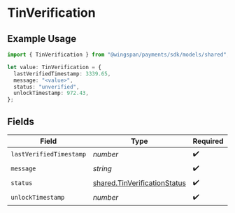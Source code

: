 # TinVerification

## Example Usage

```typescript
import { TinVerification } from "@wingspan/payments/sdk/models/shared";

let value: TinVerification = {
  lastVerifiedTimestamp: 3339.65,
  message: "<value>",
  status: "unverified",
  unlockTimestamp: 972.43,
};
```

## Fields

| Field                                                                               | Type                                                                                | Required                                                                            | Description                                                                         |
| ----------------------------------------------------------------------------------- | ----------------------------------------------------------------------------------- | ----------------------------------------------------------------------------------- | ----------------------------------------------------------------------------------- |
| `lastVerifiedTimestamp`                                                             | *number*                                                                            | :heavy_check_mark:                                                                  | N/A                                                                                 |
| `message`                                                                           | *string*                                                                            | :heavy_check_mark:                                                                  | N/A                                                                                 |
| `status`                                                                            | [shared.TinVerificationStatus](../../../sdk/models/shared/tinverificationstatus.md) | :heavy_check_mark:                                                                  | N/A                                                                                 |
| `unlockTimestamp`                                                                   | *number*                                                                            | :heavy_check_mark:                                                                  | N/A                                                                                 |